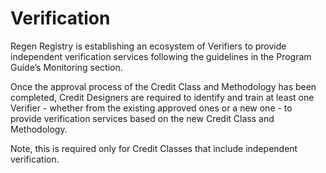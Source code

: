 # Verification

Regen Registry is establishing an ecosystem of Verifiers to provide independent verification services following the guidelines in the Program Guide’s Monitoring section.

Once the approval process of the Credit Class and Methodology has been completed, Credit Designers are required to identify and train at least one Verifier - whether from the existing approved ones or a new one - to provide verification services based on the new Credit Class and Methodology.

Note, this is required only for Credit Classes that include independent verification.
